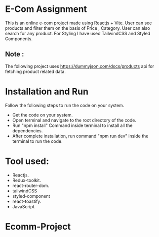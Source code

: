 # E-Com Assignment

This is an online e-com project made using Reactjs + Vite. User can see products and filter them on the basis of Price , Category. User can also search for any product.
For Styling I have used TailwindCSS and Styled Components.
## Note : 
  The following project uses https://dummyjson.com/docs/products api for fetching product related data.

# Installation and Run
  Follow the following steps to run the code on your system.
  - Get the code on your system.
  - Open terminal and navigate to the root directory of the code.
  - Run "npm install" Command inside terminal to install all the dependencies.
  - After complete installation, run command "npm run dev" inside the terminal to run the code.
  

# Tool used:
  - Reactjs.
  - Redux-toolkit.
  - react-router-dom.
  - tailwindCSS
  - styled-component
  - react-toastify.
  - JavaScript.

# Ecomm-Project
